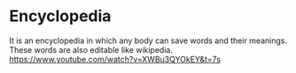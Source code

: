 # Encyclopedia
It is an encyclopedia in which any body can save words and their meanings. These words are also editable like wikipedia.
https://www.youtube.com/watch?v=XWBu3QYOkEY&t=7s
